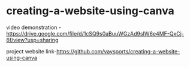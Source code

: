 # creating-a-website-using-canva

video demonstration - https://drive.google.com/file/d/1cSQ9s0aBuuWGzAd9sIW6e4MF-QxCj-6f/view?usp=sharing

project website link-https://github.com/vaysports/creating-a-website-using-canva
